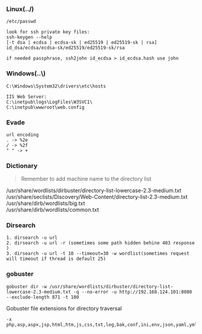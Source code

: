 ### Linux(../)
```
/etc/passwd

look for ssh private key files:
ssh-keygen --help
[-t dsa | ecdsa | ecdsa-sk | ed25519 | ed25519-sk | rsa]
id_dsa/ecdsa/ecdsa-sk/ed25519/ed25519-sk/rsa

if needed passphrase, ssh2john id_ecdsa > id_ecdsa.hash use john
```
### Windows(..\\)
```
C:\Windows\System32\drivers\etc\hosts

IIS Web Server:
C:\inetpub\logs\LogFiles\W3SVC1\
C:\inetpub\wwwroot\web.config
```

### Evade
```
url encoding
. -> %2e
/ -> %2f
" " -> +
```

### Dictionary
>Remember to add machine name to the directory list

/usr/share/wordlists/dirbuster/directory-list-lowercase-2.3-medium.txt  
/usr/share/seclists/Discovery/Web-Content/directory-list-2.3-medium.txt  
/usr/share/dirb/wordlists/big.txt  
/usr/share/dirb/wordlists/common.txt
### Dirsearch
```
1. dirsearch -u url
2. dirsearch -u url -r (sometimes some path hidden behine 403 response )
3. dirsearch -u url -t 10 --timeout=30 -w wordlist(sometimes request will timeout if thread is default 25)
```
### gobuster
```
gobuster dir -w /usr/share/wordlists/dirbuster/directory-list-lowercase-2.3-medium.txt -q --no-error -u http://192.168.124.101:8080 --exclude-length 871 -t 100
```
Gobuster file extensions for directory traversal
```
-x php,asp,aspx,jsp,html,htm,js,css,txt,log,bak,conf,ini,env,json,yaml,yml,xml,cgi,zip,tar,gz,rar,7z,sql,db,cfg,old,backup,htpasswd,passwd,htaccess,ts,py,rb,java,pdf,doc,docx,xls,xlsx,ppt,pptx
```








